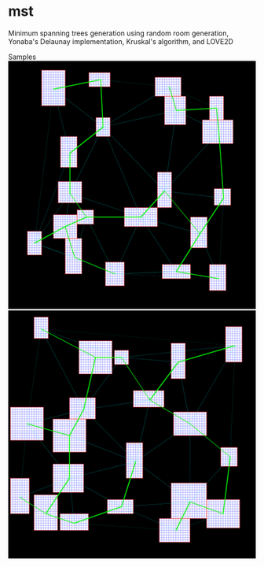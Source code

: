 # mst
Minimum spanning trees generation using random room generation, Yonaba's Delaunay implementation, Kruskal's algorithm, and LOVE2D

Samples
![alt tag](https://github.com/redsled84/mst/blob/master/img/mst1.png)
![alt tag](https://github.com/redsled84/mst/blob/master/img/mst2.png)
